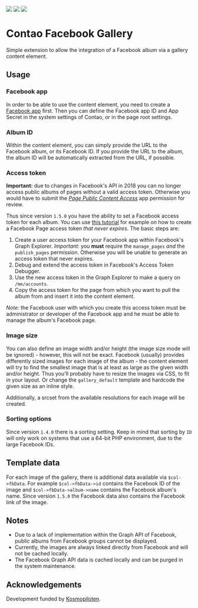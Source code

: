 [![](https://img.shields.io/maintenance/yes/2019.svg)](https://github.com/fritzmg/contao-facebook-gallery)
[![](https://img.shields.io/packagist/v/fritzmg/contao-facebook-gallery.svg)](https://packagist.org/packages/fritzmg/contao-facebook-gallery)
[![](https://img.shields.io/packagist/dt/fritzmg/contao-facebook-gallery.svg)](https://packagist.org/packages/fritzmg/contao-facebook-gallery)

Contao Facebook Gallery
===================

Simple extension to allow the integration of a Facebook album via a gallery content element. 

## Usage

### Facebook app

In order to be able to use the content element, you need to create a [Facebook app](https://developers.facebook.com) first. Then you can define the Facebook app ID and App Secret in the system settings of Contao, or in the page root settings.

### Album ID

Within the content element, you can simply provide the URL to the Facebook album, or its Facebook ID. If you provide the URL to the album, the album ID will be automatically extracted from the URL, if possible.

### Access token

__Important:__ due to changes in Facebook's API in 2018 you can no longer access public albums of pages without a valid access token. Otherwise you would have to submit the _[Page Public Content Access](https://developers.facebook.com/docs/apps/review/feature/#reference-PAGES_ACCESS)_ app permission for review.

Thus since version `1.5.0` you have the ability to set a Facebook access token for each album. You can use [this tutorial](https://sujipthapa.co/blog/generating-never-expiring-facebook-page-access-token) for example on how to create a Facebook Page access token _that never expires_. The basic steps are:

1. Create a user access token for your Facebook app within Facebook's Graph Explorer. _Important:_ you **must** require the `manage_pages` _and_ the `publish_pages` permission. Otherwise you will be unable to generate an access token that never expires.
2. Debug and extend the access token in Facebook's Access Token Debugger.
3. Use the new access token in the Graph Explorer to make a query on `/me/accounts`.
4. Copy the access token for the page from which you want to pull the album from and insert it into the content element.

_Note:_ the Facebook user with which you create this access token must be administrator or developer of the Facebook app and he must be able to manage the album's Facebook page.

### Image size

You can also define an image width and/or height (the image size mode will be ignored) - however, this will not be exact. Facebook (usually) provides differently sized images for each image of the album - the content element will try to find the smallest image that is at least as large as the given width and/or height. Thus you'll probably have to resize the images via CSS, to fit in your layout. Or change the `gallery_default` template and hardcode the given size as an inline style. 

Additionally, a srcset from the available resolutions for each image will be created.

### Sorting options

Since version `1.4.0` there is a sorting setting. Keep in mind that sorting by `ID` will only work on systems that use a 64-bit PHP environment, due to the large Facebook IDs.

## Template data

For each image of the gallery, there is additional data available via `$col->fbData`. For example `$col->fbData->id` contains the Facebook ID of the image and `$col->fbData->album->name` contains the Facebook album's name. Since version `1.5.0` the Facebook data also contains the Facebook link of the image.

## Notes

* Due to a lack of implementation within the Graph API of Facebook, public albums from Facebook groups cannot be displayed.
* Currently, the images are always linked directly from Facebook and will not be cached locally.
* The Facebook Graph API data is cached locally and can be purged in the system maintenance.

## Acknowledgements

Development funded by [Kosmopiloten](http://www.kosmopiloten.at).
